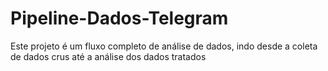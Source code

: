 # Pipeline-Dados-Telegram
Este projeto é um fluxo completo de análise de dados, indo desde a coleta de dados crus até a análise dos dados tratados
